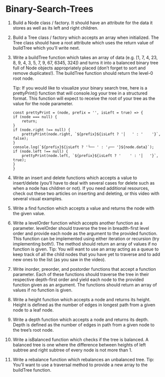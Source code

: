 # Binary-Search-Trees

1.  Build a Node class / factory. It should have an attribute for the data it stores as well as its left and right children.

2.  Build a Tree class / factory which accepts an array when initialized. The Tree class should have a root attribute which uses the return value of buildTree which you’ll write next.

3.  Write a buildTree function which takes an array of data (e.g. [1, 7, 4, 23, 8, 9, 4, 3, 5, 7, 9, 67, 6345, 324]) and turns it into a balanced binary tree full of Node objects appropriately placed (don’t forget to sort and remove duplicates!). The buildTree function should return the level-0 root node.

    Tip: If you would like to visualize your binary search tree, here is a prettyPrint() function that will console.log your tree in a structured format. This function will expect to receive the root of your tree as the value for the node parameter.

        const prettyPrint = (node, prefix = '', isLeft = true) => {
        if (node === null) {
            return;
        }
        if (node.right !== null) {
            prettyPrint(node.right, `${prefix}${isLeft ? '│   ' : '    '}`, false);
        }
        console.log(`${prefix}${isLeft ? '└── ' : '┌── '}${node.data}`);
        if (node.left !== null) {
            prettyPrint(node.left, `${prefix}${isLeft ? '    ' : '│   '}`, true);
        }
        }

4.  Write an insert and delete functions which accepts a value to insert/delete (you’ll have to deal with several cases for delete such as when a node has children or not). If you need additional resources, check out these two articles on inserting and deleting, or this video with several visual examples.

5.  Write a find function which accepts a value and returns the node with the given value.

6.  Write a levelOrder function which accepts another function as a parameter. levelOrder should traverse the tree in breadth-first level order and provide each node as the argument to the provided function. This function can be implemented using either iteration or recursion (try implementing both!). The method should return an array of values if no function is given. Tip: You will want to use an array acting as a queue to keep track of all the child nodes that you have yet to traverse and to add new ones to the list (as you saw in the video).

7.  Write inorder, preorder, and postorder functions that accept a function parameter. Each of these functions should traverse the tree in their respective depth-first order and yield each node to the provided function given as an argument. The functions should return an array of values if no function is given.

8.  Write a height function which accepts a node and returns its height. Height is defined as the number of edges in longest path from a given node to a leaf node.

9.  Write a depth function which accepts a node and returns its depth. Depth is defined as the number of edges in path from a given node to the tree’s root node.

10. Write a isBalanced function which checks if the tree is balanced. A balanced tree is one where the difference between heights of left subtree and right subtree of every node is not more than 1.

11. Write a rebalance function which rebalances an unbalanced tree. Tip: You’ll want to use a traversal method to provide a new array to the buildTree function.
